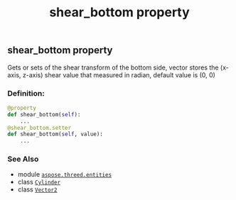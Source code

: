 ﻿---
title: shear_bottom property
second_title: Aspose.3D for Python via .NET API References
description: 
type: docs
weight: 270
url: /aspose.threed.entities/cylinder/shear_bottom/
is_root: false
---

## shear_bottom property


Gets or sets of the shear transform of the bottom side, vector stores the (x-axis, z-axis) shear value that measured in radian, default value is (0, 0)
### Definition:
```python
@property
def shear_bottom(self):
    ...
@shear_bottom.setter
def shear_bottom(self, value):
    ...
```

### See Also
* module [`aspose.threed.entities`](../../)
* class [`Cylinder`](/3d/python-net/aspose.threed.entities/cylinder)
* class [`Vector2`](/3d/python-net/aspose.threed.utilities/vector2)
